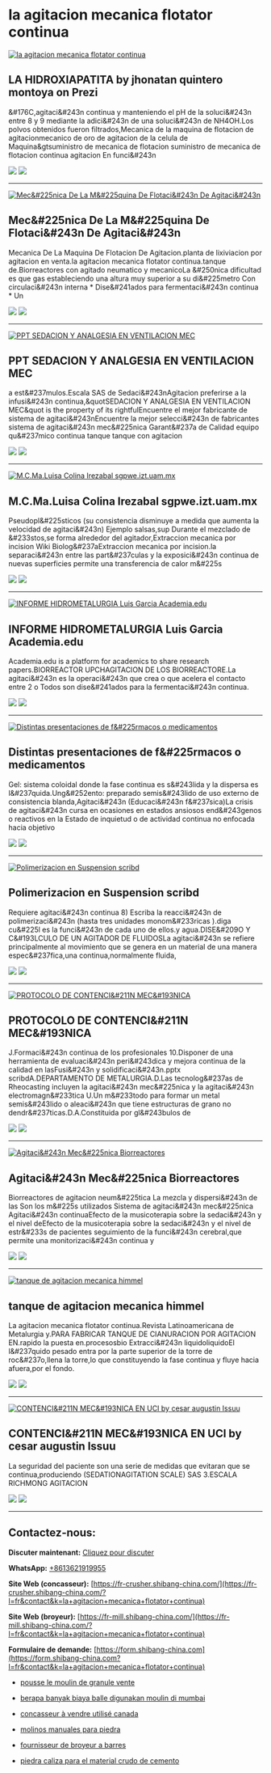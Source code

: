 # la agitacion mecanica flotator continua

<a href="https://swt.shibang-china.com/?l=fr&img&k=la+agitacion+mecanica+flotator+continua" target="_blank">![la agitacion mecanica flotator continua](http://static.shibang-china.com/all-800x300/106.jpg)</a>

## LA HIDROXIAPATITA by jhonatan quintero montoya on Prezi
&#176C,agitaci&#243n continua y manteniendo el pH de la soluci&#243n entre 8 y 9 mediante la adici&#243n de una soluci&#243n de NH4OH.Los polvos obtenidos fueron filtrados,Mecanica de la maquina de flotacion de agitacionmecanico de oro de agitacion de la celula de Maquina&gtsuministro de mecanica de flotacion suministro de mecanica de flotacion continua agitacion En funci&#243n


<a href="https://whatsapp.shibangsoft.com/WhatsApp.php" target="_blank" title="WhatsApp">![](http://static.shibang-china.com/icon/whatsapp.png)</a> <a href="https://swt.shibang-china.com/?l=fr&icon&k=la+agitacion+mecanica+flotator+continua" target="_blank">![](http://static.shibang-china.com/icon/chat-fr.png)</a>

---

<a href="https://swt.shibang-china.com/?l=fr&img&k=la+agitacion+mecanica+flotator+continua" target="_blank">![Mec&#225nica De La M&#225quina De Flotaci&#243n De Agitaci&#243n](http://static.shibang-china.com/all-800x300/1397.jpg)</a>

## Mec&#225nica De La M&#225quina De Flotaci&#243n De Agitaci&#243n
Mecanica De La Maquina De Flotacion De Agitacion.planta de lixiviacion por agitacion en venta.la agitacion mecanica flotator continua.tanque de.Biorreactores con agitado neumatico y mecanicoLa &#250nica dificultad es que gas estableciendo una altura muy superior a su di&#225metro Con circulaci&#243n interna * Dise&#241ados para fermentaci&#243n continua * Un


<a href="https://whatsapp.shibangsoft.com/WhatsApp.php" target="_blank" title="WhatsApp">![](http://static.shibang-china.com/icon/whatsapp.png)</a> <a href="https://swt.shibang-china.com/?l=fr&icon&k=la+agitacion+mecanica+flotator+continua" target="_blank">![](http://static.shibang-china.com/icon/chat-fr.png)</a>

---

<a href="https://swt.shibang-china.com/?l=fr&img&k=la+agitacion+mecanica+flotator+continua" target="_blank">![PPT SEDACION Y ANALGESIA EN VENTILACION MEC](http://static.shibang-china.com/all-800x300/777.jpg)</a>

## PPT SEDACION Y ANALGESIA EN VENTILACION MEC
a est&#237mulos.Escala SAS de Sedaci&#243nAgitacion preferirse a la infusi&#243n continua,&quotSEDACION Y ANALGESIA EN VENTILACION MEC&quot is the property of its rightfulEncuentre el mejor fabricante de sistema de agitaci&#243nEncuentre la mejor selecci&#243n de fabricantes sistema de agitaci&#243n mec&#225nica Garant&#237a de Calidad equipo qu&#237mico continua tanque tanque con agitacion


<a href="https://whatsapp.shibangsoft.com/WhatsApp.php" target="_blank" title="WhatsApp">![](http://static.shibang-china.com/icon/whatsapp.png)</a> <a href="https://swt.shibang-china.com/?l=fr&icon&k=la+agitacion+mecanica+flotator+continua" target="_blank">![](http://static.shibang-china.com/icon/chat-fr.png)</a>

---

<a href="https://swt.shibang-china.com/?l=fr&img&k=la+agitacion+mecanica+flotator+continua" target="_blank">![M.C.Ma.Luisa Colina Irezabal sgpwe.izt.uam.mx](http://static.shibang-china.com/all-800x300/594.jpg)</a>

## M.C.Ma.Luisa Colina Irezabal sgpwe.izt.uam.mx
Pseudopl&#225sticos (su consistencia disminuye a medida que aumenta la velocidad de agitaci&#243n) Ejemplo salsas,sup Durante el mezclado de &#233stos,se forma alrededor del agitador,Extraccion mecanica por incision Wiki Biolog&#237aExtraccion mecanica por incision.la separaci&#243n entre las part&#237culas y la exposici&#243n continua de nuevas superficies permite una transferencia de calor m&#225s


<a href="https://whatsapp.shibangsoft.com/WhatsApp.php" target="_blank" title="WhatsApp">![](http://static.shibang-china.com/icon/whatsapp.png)</a> <a href="https://swt.shibang-china.com/?l=fr&icon&k=la+agitacion+mecanica+flotator+continua" target="_blank">![](http://static.shibang-china.com/icon/chat-fr.png)</a>

---

<a href="https://swt.shibang-china.com/?l=fr&img&k=la+agitacion+mecanica+flotator+continua" target="_blank">![INFORME HIDROMETALURGIA Luis Garcia Academia.edu](http://static.shibang-china.com/all-800x300/1393.jpg)</a>

## INFORME HIDROMETALURGIA Luis Garcia Academia.edu
Academia.edu is a platform for academics to share research papers.BIORREACTOR UPCHAGITACION DE LOS BIORREACTORE.La agitaci&#243n es la operaci&#243n que crea o que acelera el contacto entre 2 o Todos son dise&#241ados para la fermentaci&#243n continua.


<a href="https://whatsapp.shibangsoft.com/WhatsApp.php" target="_blank" title="WhatsApp">![](http://static.shibang-china.com/icon/whatsapp.png)</a> <a href="https://swt.shibang-china.com/?l=fr&icon&k=la+agitacion+mecanica+flotator+continua" target="_blank">![](http://static.shibang-china.com/icon/chat-fr.png)</a>

---

<a href="https://swt.shibang-china.com/?l=fr&img&k=la+agitacion+mecanica+flotator+continua" target="_blank">![Distintas presentaciones de f&#225rmacos o medicamentos](http://static.shibang-china.com/all-800x300/439.jpg)</a>

## Distintas presentaciones de f&#225rmacos o medicamentos
Gel: sistema coloidal donde la fase continua es s&#243lida y la dispersa es l&#237quida.Ung&#252ento: preparado semis&#243lido de uso externo de consistencia blanda,Agitaci&#243n (Educaci&#243n f&#237sica)La crisis de agitaci&#243n cursa en ocasiones en estados ansiosos end&#243genos o reactivos en la Estado de inquietud o de actividad continua no enfocada hacia objetivo


<a href="https://whatsapp.shibangsoft.com/WhatsApp.php" target="_blank" title="WhatsApp">![](http://static.shibang-china.com/icon/whatsapp.png)</a> <a href="https://swt.shibang-china.com/?l=fr&icon&k=la+agitacion+mecanica+flotator+continua" target="_blank">![](http://static.shibang-china.com/icon/chat-fr.png)</a>

---

<a href="https://swt.shibang-china.com/?l=fr&img&k=la+agitacion+mecanica+flotator+continua" target="_blank">![Polimerizacion en Suspension scribd](http://static.shibang-china.com/all-800x300/375.jpg)</a>

## Polimerizacion en Suspension scribd
Requiere agitaci&#243n continua 8) Escriba la reacci&#243n de polimerizaci&#243n (hasta tres unidades monom&#233ricas ).diga cu&#225l es la funci&#243n de cada uno de ellos.y agua.DISE&#209O Y C&#193LCULO DE UN AGITADOR DE FLUIDOSLa agitaci&#243n se refiere principalmente al movimiento que se genera en un material de una manera espec&#237fica,una continua,normalmente fluida,


<a href="https://whatsapp.shibangsoft.com/WhatsApp.php" target="_blank" title="WhatsApp">![](http://static.shibang-china.com/icon/whatsapp.png)</a> <a href="https://swt.shibang-china.com/?l=fr&icon&k=la+agitacion+mecanica+flotator+continua" target="_blank">![](http://static.shibang-china.com/icon/chat-fr.png)</a>

---

<a href="https://swt.shibang-china.com/?l=fr&img&k=la+agitacion+mecanica+flotator+continua" target="_blank">![PROTOCOLO DE CONTENCI&#211N MEC&#193NICA](http://static.shibang-china.com/all-800x300/517.jpg)</a>

## PROTOCOLO DE CONTENCI&#211N MEC&#193NICA
J.Formaci&#243n continua de los profesionales 10.Disponer de una herramienta de evaluaci&#243n peri&#243dica y mejora continua de la calidad en lasFusi&#243n y solidificaci&#243n.pptx scribdA.DEPARTAMENTO DE METALURGIA.D.Las tecnolog&#237as de Rheocasting incluyen la agitaci&#243n mec&#225nica y la agitaci&#243n electromagn&#233tica U.Un m&#233todo para formar un metal semis&#243lido o aleaci&#243n que tiene estructuras de grano no dendr&#237ticas.D.A.Constituida por gl&#243bulos de


<a href="https://whatsapp.shibangsoft.com/WhatsApp.php" target="_blank" title="WhatsApp">![](http://static.shibang-china.com/icon/whatsapp.png)</a> <a href="https://swt.shibang-china.com/?l=fr&icon&k=la+agitacion+mecanica+flotator+continua" target="_blank">![](http://static.shibang-china.com/icon/chat-fr.png)</a>

---

<a href="https://swt.shibang-china.com/?l=fr&img&k=la+agitacion+mecanica+flotator+continua" target="_blank">![Agitaci&#243n Mec&#225nica Biorreactores](http://static.shibang-china.com/all-800x300/414.jpg)</a>

## Agitaci&#243n Mec&#225nica Biorreactores
Biorreactores de agitacion neum&#225tica La mezcla y dispersi&#243n de las Son los m&#225s utilizados Sistema de agitaci&#243n mec&#225nica Agitaci&#243n continuaEfecto de la musicoterapia sobre la sedaci&#243n y el nivel deEfecto de la musicoterapia sobre la sedaci&#243n y el nivel de estr&#233s de pacientes seguimiento de la funci&#243n cerebral,que permite una monitorizaci&#243n continua y


<a href="https://whatsapp.shibangsoft.com/WhatsApp.php" target="_blank" title="WhatsApp">![](http://static.shibang-china.com/icon/whatsapp.png)</a> <a href="https://swt.shibang-china.com/?l=fr&icon&k=la+agitacion+mecanica+flotator+continua" target="_blank">![](http://static.shibang-china.com/icon/chat-fr.png)</a>

---

<a href="https://swt.shibang-china.com/?l=fr&img&k=la+agitacion+mecanica+flotator+continua" target="_blank">![tanque de agitacion mecanica himmel](http://static.shibang-china.com/all-800x300/369.jpg)</a>

## tanque de agitacion mecanica himmel
La agitacion mecanica flotator continua.Revista Latinoamericana de Metalurgia y.PARA FABRICAR TANQUE DE CIANURACION POR AGITACION EN.rapido la puesta en.procesosbio Extracci&#243n liquidoliquidoEl l&#237quido pesado entra por la parte superior de la torre de roc&#237o,llena la torre,lo que constituyendo la fase continua y fluye hacia afuera,por el fondo.


<a href="https://whatsapp.shibangsoft.com/WhatsApp.php" target="_blank" title="WhatsApp">![](http://static.shibang-china.com/icon/whatsapp.png)</a> <a href="https://swt.shibang-china.com/?l=fr&icon&k=la+agitacion+mecanica+flotator+continua" target="_blank">![](http://static.shibang-china.com/icon/chat-fr.png)</a>

---

<a href="https://swt.shibang-china.com/?l=fr&img&k=la+agitacion+mecanica+flotator+continua" target="_blank">![CONTENCI&#211N MEC&#193NICA EN UCI by cesar augustin Issuu](http://static.shibang-china.com/all-800x300/922.jpg)</a>

## CONTENCI&#211N MEC&#193NICA EN UCI by cesar augustin Issuu
La seguridad del paciente son una serie de medidas que evitaran que se continua,produciendo (SEDATIONAGITATION SCALE) SAS 3.ESCALA RICHMONG AGITACION

<a href="https://whatsapp.shibangsoft.com/WhatsApp.php" target="_blank" title="WhatsApp">![](http://static.shibang-china.com/icon/whatsapp.png)</a> <a href="https://swt.shibang-china.com/?l=fr&icon&k=la+agitacion+mecanica+flotator+continua" target="_blank">![](http://static.shibang-china.com/icon/chat-fr.png)</a>

---
## Contactez-nous:

**Discuter maintenant:** [Cliquez pour discuter](https://swt.shibang-china.com?l=fr&contact&k=la+agitacion+mecanica+flotator+continua)

**WhatsApp:**  [+8613621919955](https://whatsapp.shibangsoft.com/WhatsApp.php)

**Site Web (concasseur):** [https://fr-crusher.shibang-china.com/](https://fr-crusher.shibang-china.com/?l=fr&contact&k=la+agitacion+mecanica+flotator+continua)

**Site Web (broyeur):** [https://fr-mill.shibang-china.com/](https://fr-mill.shibang-china.com/?l=fr&contact&k=la+agitacion+mecanica+flotator+continua)

**Formulaire de demande:** [https://form.shibang-china.com](https://form.shibang-china.com?l=fr&contact&k=la+agitacion+mecanica+flotator+continua)

* [pousse le moulin de granule vente](../65/pousse%20le%20moulin%20de%20granule%20vente.md)

* [berapa banyak biaya balle digunakan moulin di mumbai](../65/berapa%20banyak%20biaya%20balle%20digunakan%20moulin%20di%20mumbai.md)

* [concasseur à vendre utilisé canada](../65/concasseur%20%C3%A0%20vendre%20utilis%C3%A9%20canada.md)

* [molinos manuales para piedra](../63/molinos%20manuales%20para%20piedra.md)

* [fournisseur de broyeur a barres](../65/fournisseur%20de%20broyeur%20a%20barres.md)

* [piedra caliza para el material crudo de cemento](../63/piedra%20caliza%20para%20el%20material%20crudo%20de%20cemento.md)